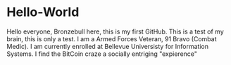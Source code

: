 # Hello-World

Hello everyone,
Bronzebull here, this is my first GitHub. This is a test of my brain, 
this is only a test. I am a Armed Forces Veteran, 91 Bravo (Combat Medic). I am
currently enrolled at Bellevue Universisty for Information Systems. I find the BitCoin 
craze a socially entriging "expierence"
